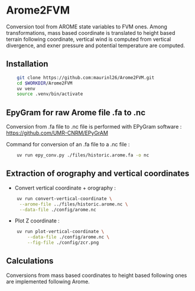 # Arome2FVM

Conversion tool from AROME state variables to FVM ones. Among transformations, mass based coordinate is translated to height based terrain following coordinate, vertical wind is computed from vertical divergence, and exner pressure and potential temperature are computed.

## Installation

```bash
    git clone https://github.com:maurinl26/Arome2FVM.git
    cd $WORKDIR/Arome2FVM
    uv venv
    source .venv/bin/activate
```
## EpyGram for raw Arome file .fa to .nc

Conversion from .fa file to .nc file is performed with EPyGram software : https://github.com/UMR-CNRM/EPyGrAM

Command for conversion of an .fa file to a .nc file :
```bash
    uv run epy_conv.py ./files/historic.arome.fa -o nc
```

## Extraction of orography and vertical coordinates

- Convert vertical coordinate + orography :

```bash
    uv run convert-vertical-coordinate \
     --arome-file ../files/historic.arome.nc \
     --data-file ./config/arome.nc
```

- Plot Z coordinate :

```bash
    uv run plot-vertical-coordinate \
        --data-file ./config/arome.nc \
        --fig-file ./config/zcr.png
```

## Calculations

Conversions from mass based coordinates to height based following ones are implemented following Arome.

